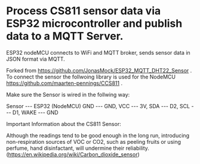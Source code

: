 # Process CS811 sensor data via ESP32 microcontroller and publish data to a MQTT Server.

ESP32 nodeMCU connects to WiFi and MQTT broker, sends sensor data in JSON format via MQTT.

Forked from https://github.com/JonasMock/ESP32_MQTT_DHT22_Sensor .
To connect the sensor the follwoing library is used for the NodeMCU https://github.com/maarten-pennings/CCS811 .

Make sure the Sensor is wired in the follwing way: 

Sensor --- ESP32 (NodeMCU)
GND --- GND, VCC --- 3V, SDA --- D2, SCL --- D1, WAKE --- GND

Important Information about the CS811 Sensor:

Although the readings tend to be good enough in the long run, introducing non-respiration sources of VOC or CO2, such as peeling fruits or using perfume, hand disinfactant, will undermine their reliability. (https://en.wikipedia.org/wiki/Carbon_dioxide_sensor)


